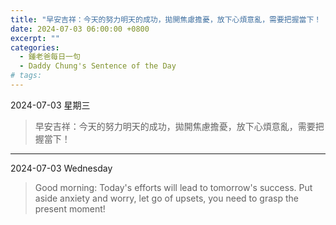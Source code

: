 ```yaml
---
title: "早安吉祥：今天的努力明天的成功，拋開焦慮擔憂，放下心煩意亂，需要把握當下！ <br> Good morning: Today's efforts will lead to tomorrow's success. Put aside anxiety and worry, let go of upsets, you need to grasp the present moment!"
date: 2024-07-03 06:00:00 +0800
excerpt: ""
categories:
  - 鍾老爸每日一句
  - Daddy Chung's Sentence of the Day
# tags:
---
```


2024-07-03 星期三

> 早安吉祥：今天的努力明天的成功，拋開焦慮擔憂，放下心煩意亂，需要把握當下！

---

2024-07-03 Wednesday

> Good morning: Today's efforts will lead to tomorrow's success. Put aside anxiety and worry, let go of upsets, you need to grasp the present moment!
